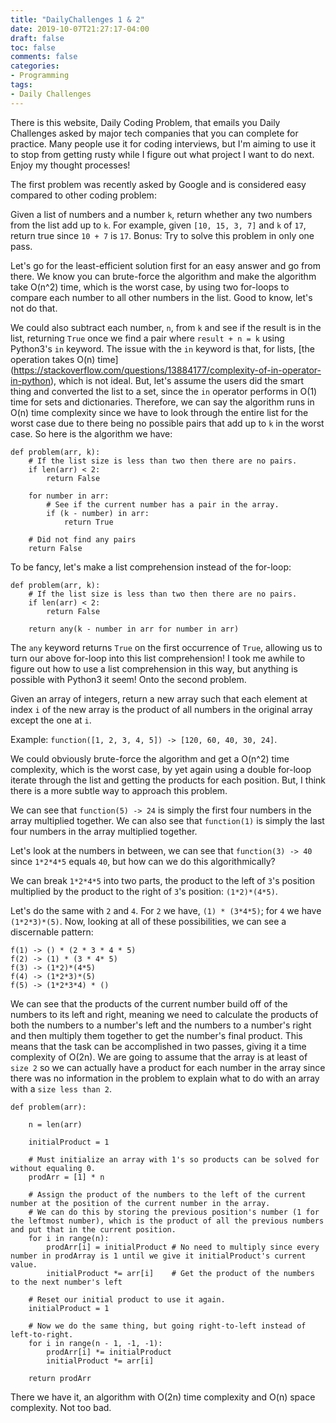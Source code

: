 ```yaml
---
title: "DailyChallenges 1 & 2"
date: 2019-10-07T21:27:17-04:00
draft: false
toc: false
comments: false
categories:
- Programming
tags:
- Daily Challenges
---
```


There is this website, Daily Coding Problem, that emails you Daily Challenges asked by major tech companies that you can complete for practice. Many people use it for coding interviews, but I'm aiming to use it to stop from getting rusty while I figure out what project I want to do next. Enjoy my thought processes!
<!--more-->
The first problem was recently asked by Google and is considered easy compared to other coding problem:

Given a list of numbers and a number `k`, return whether any two numbers from the list add up to `k`. For example, given `[10, 15, 3, 7]` and `k` of `17`, return true since `10 + 7` is `17`. Bonus: Try to solve this problem in only one pass.

Let's go for the least-efficient solution first for an easy answer and go from there. We know you can brute-force the algorithm and make the algorithm take O(n^2) time, which is the worst case, by using two for-loops to compare each number to all other numbers in the list. Good to know, let's not do that.

We could also subtract each number, `n`, from `k` and see if the result is in the list, returning `True` once we find a pair where `result + n = k` using Python3's `in` keyword. The issue with the `in` keyword is that, for lists, [the operation takes O(n) time] (https://stackoverflow.com/questions/13884177/complexity-of-in-operator-in-python), which is not ideal. But, let's assume the users did the smart thing and converted the list to a set, since the `in` operator performs in O(1) time for sets and dictionaries. Therefore, we can say the algorithm runs in O(n) time complexity since we have to look through the entire list for the worst case due to there being no possible pairs that add up to `k` in the worst case. So here is the algorithm we have:

    def problem(arr, k):
        # If the list size is less than two then there are no pairs.
        if len(arr) < 2:
            return False

        for number in arr:
            # See if the current number has a pair in the array.
            if (k - number) in arr:
                return True

        # Did not find any pairs  
        return False

To be fancy, let's make a list comprehension instead of the for-loop:

    def problem(arr, k):
        # If the list size is less than two then there are no pairs.
        if len(arr) < 2:
            return False

        return any(k - number in arr for number in arr)

The `any` keyword returns `True` on the first occurrence of `True`, allowing us to turn our above for-loop into this list comprehension! I took me awhile to figure out how to use a list comprehension in this way, but anything is possible with Python3 it seem! Onto the second problem.

Given an array of integers, return a new array such that each element at index `i` of the new array is the product of all numbers in the original array except the one at `i`.

Example: `function([1, 2, 3, 4, 5]) -> [120, 60, 40, 30, 24]`.

We could obviously brute-force the algorithm and get a O(n^2) time complexity, which is the worst case, by yet again using a double for-loop iterate through the list and getting the products for each position. But, I think there is a more subtle way to approach this problem.

We can see that `function(5) -> 24` is simply the first four numbers in the array multiplied together. We can also see that `function(1)` is simply the last four numbers in the array multiplied together.

Let's look at the numbers in between, we can see that `function(3) -> 40` since `1*2*4*5` equals `40`, but how can we do this algorithmically?

We can break `1*2*4*5` into two parts, the product to the left of `3`'s position multiplied by the product to the right of `3`'s position: `(1*2)*(4*5)`.

Let's do the same with `2` and `4`. For `2` we have, `(1) * (3*4*5)`; for `4` we have `(1*2*3)*(5)`. Now, looking at all of these possibilities, we can see a discernable pattern:

    f(1) -> () * (2 * 3 * 4 * 5)
    f(2) -> (1) * (3 * 4* 5)
    f(3) -> (1*2)*(4*5) 
    f(4) -> (1*2*3)*(5)
    f(5) -> (1*2*3*4) * ()

We can see that the products of the current number build off of the numbers to its left and right, meaning we need to calculate the products of both the numbers to a number's left and the numbers to a number's right and then multiply them together to get the number's final product. This means that the task can be accomplished in two passes, giving it a time complexity of O(2n). We are going to assume that the array is at least of `size 2` so we can actually have a product for each number in the array since there was no information in the problem to explain what to do with an array with a `size less than 2`.

    def problem(arr):
    
        n = len(arr)

        initialProduct = 1
    
        # Must initialize an array with 1's so products can be solved for without equaling 0.
        prodArr = [1] * n

        # Assign the product of the numbers to the left of the current number at the position of the current number in the array.
        # We can do this by storing the previous position's number (1 for the leftmost number), which is the product of all the previous numbers and put that in the current position.
        for i in range(n):
            prodArr[i] = initialProduct # No need to multiply since every number in prodArray is 1 until we give it initialProduct's current value. 
            initialProduct *= arr[i]    # Get the product of the numbers to the next number's left

        # Reset our initial product to use it again.
        initialProduct = 1

        # Now we do the same thing, but going right-to-left instead of left-to-right.
        for i in range(n - 1, -1, -1):
            prodArr[i] *= initialProduct
            initialProduct *= arr[i]

        return prodArr
      
There we have it, an algorithm with O(2n) time complexity and O(n) space complexity. Not too bad.
